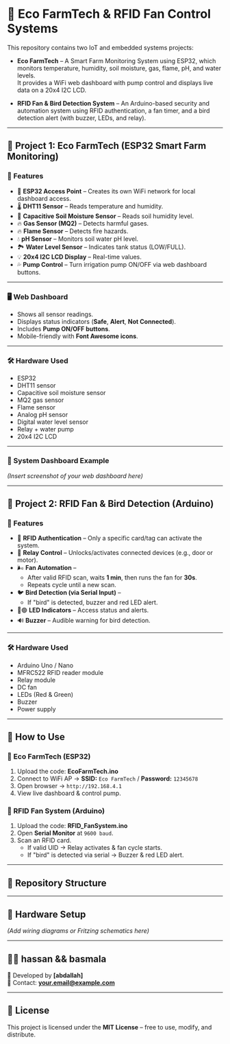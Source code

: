 # 🌱 Eco FarmTech & RFID Fan Control Systems

This repository contains two IoT and embedded systems projects:

- **Eco FarmTech** – A Smart Farm Monitoring System using ESP32, which monitors temperature, humidity, soil moisture, gas, flame, pH, and water levels.  
  It provides a WiFi web dashboard with pump control and displays live data on a 20x4 I2C LCD.

- **RFID Fan & Bird Detection System** – An Arduino-based security and automation system using RFID authentication, a fan timer, and a bird detection alert (with buzzer, LEDs, and relay).

---

## 📌 Project 1: Eco FarmTech (ESP32 Smart Farm Monitoring)

### 🔧 Features
- 📶 **ESP32 Access Point** – Creates its own WiFi network for local dashboard access.  
- 🌡️ **DHT11 Sensor** – Reads temperature and humidity.  
- 🌱 **Capacitive Soil Moisture Sensor** – Reads soil humidity level.  
- 🔥 **Gas Sensor (MQ2)** – Detects harmful gases.  
- 🔥 **Flame Sensor** – Detects fire hazards.  
- 💧 **pH Sensor** – Monitors soil water pH level.  
- 🏞️ **Water Level Sensor** – Indicates tank status (LOW/FULL).  
- 💡 **20x4 I2C LCD Display** – Real-time values.  
- 💦 **Pump Control** – Turn irrigation pump ON/OFF via web dashboard buttons.  

---

### 🖥️ Web Dashboard
- Shows all sensor readings.  
- Displays status indicators (**Safe**, **Alert**, **Not Connected**).  
- Includes **Pump ON/OFF buttons**.  
- Mobile-friendly with **Font Awesome icons**.  

---

### 🛠️ Hardware Used
- ESP32  
- DHT11 sensor  
- Capacitive soil moisture sensor  
- MQ2 gas sensor  
- Flame sensor  
- Analog pH sensor  
- Digital water level sensor  
- Relay + water pump  
- 20x4 I2C LCD  

---

### 📸 System Dashboard Example
*(Insert screenshot of your web dashboard here)*

---

## 📌 Project 2: RFID Fan & Bird Detection (Arduino)

### 🔧 Features
- 🔑 **RFID Authentication** – Only a specific card/tag can activate the system.  
- 🚪 **Relay Control** – Unlocks/activates connected devices (e.g., door or motor).  
- 🌬️ **Fan Automation** –  
  - After valid RFID scan, waits **1 min**, then runs the fan for **30s**.  
  - Repeats cycle until a new scan.  
- 🐦 **Bird Detection (via Serial Input)** –  
  - If "bird" is detected, buzzer and red LED alert.  
- 🔴🟢 **LED Indicators** – Access status and alerts.  
- 🔊 **Buzzer** – Audible warning for bird detection.  

---

### 🛠️ Hardware Used
- Arduino Uno / Nano  
- MFRC522 RFID reader module  
- Relay module  
- DC fan  
- LEDs (Red & Green)  
- Buzzer  
- Power supply  

---

## 🚀 How to Use

### 🔹 Eco FarmTech (ESP32)
1. Upload the code: **EcoFarmTech.ino**  
2. Connect to WiFi AP → **SSID:** `Eco FarmTech` / **Password:** `12345678`  
3. Open browser → `http://192.168.4.1`  
4. View live dashboard & control pump.  

### 🔹 RFID Fan System (Arduino)
1. Upload the code: **RFID_FanSystem.ino**  
2. Open **Serial Monitor** at `9600 baud`.  
3. Scan an RFID card.  
   - If valid UID → Relay activates & fan cycle starts.  
   - If "bird" is detected via serial → Buzzer & red LED alert.  

---

## 📂 Repository Structure

---

## 📸 Hardware Setup
*(Add wiring diagrams or Fritzing schematics here)*  

---

## 🧑‍💻 hassan && basmala
👤 Developed by **[abdallah]**  
📧 Contact: **your.email@example.com**  

---

## 📜 License
This project is licensed under the **MIT License** – free to use, modify, and distribute.
